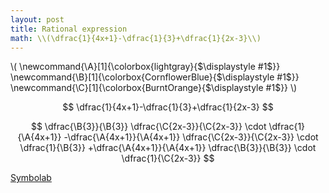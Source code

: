 ```yaml
---
layout: post
title: Rational expression
math: \\(\dfrac{1}{4x+1}-\dfrac{1}{3}+\dfrac{1}{2x-3}\\)
---
```


\\(
\newcommand{\A}[1]{\colorbox{lightgray}{$\displaystyle #1$}}
\newcommand{\B}[1]{\colorbox{CornflowerBlue}{$\displaystyle #1$}}
\newcommand{\C}[1]{\colorbox{BurntOrange}{$\displaystyle #1$}}
\\)

$$
\dfrac{1}{4x+1}-\dfrac{1}{3}+\dfrac{1}{2x-3}
$$

$$
\dfrac{\B{3}}{\B{3}} \dfrac{\C{2x-3}}{\C{2x-3}} \cdot \dfrac{1}{\A{4x+1}}
-\dfrac{\A{4x+1}}{\A{4x+1}} \dfrac{\C{2x-3}}{\C{2x-3}} \cdot \dfrac{1}{\B{3}}
+\dfrac{\A{4x+1}}{\A{4x+1}} \dfrac{\B{3}}{\B{3}} \cdot \dfrac{1}{\C{2x-3}}
$$



[Symbolab](/assets/symbolab/rationalB.pdf)